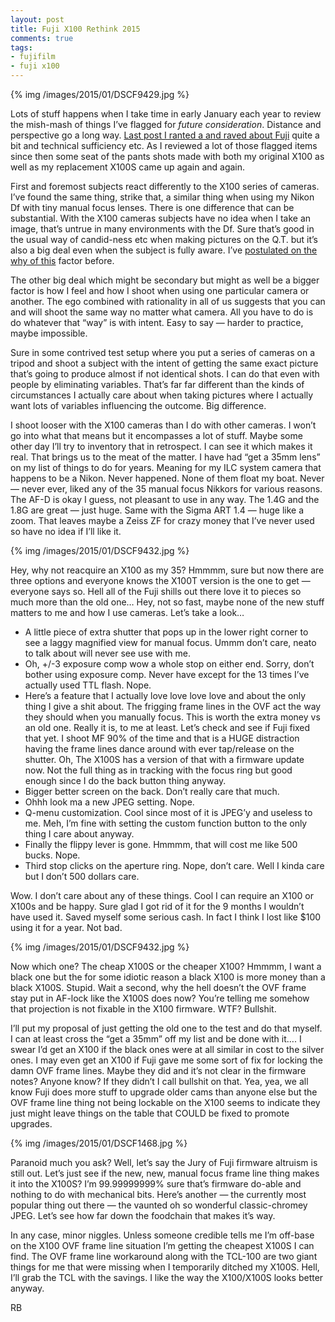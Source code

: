 ```yaml
---
layout: post
title: Fuji X100 Rethink 2015
comments: true
tags:
- fujifilm
- fuji x100
---
```


{% img /images/2015/01/DSCF9429.jpg %}

Lots of stuff happens when I take time in early January each year to review the mish-mash of things I’ve flagged for *future consideration*. Distance and perspective go a long way. [Last post I ranted a and raved about Fuji](#) quite a bit and technical sufficiency etc. As I reviewed a lot of those flagged items since then some seat of the pants shots made with both my original X100 as well as my replacement X100S came up again and again.

<!--more-->

First and foremost subjects react differently to the X100 series of cameras. I’ve found the same thing, strike that, a similar thing when using my Nikon Df with tiny manual focus lenses. There is one difference that can be substantial. With the X100 cameras subjects have no idea when I take an image, that’s untrue in many environments with the Df. Sure that’s good in the usual way of candid-ness etc when making pictures on the Q.T. but it’s also a big deal even when the subject is fully aware. I’ve [postulated on the why of this](#) factor before. 

The other big deal which might be secondary but might as well be a bigger factor is how I feel and how I shoot when using one particular camera or another. The ego combined with rationality in all of us suggests that you can and will shoot the same way no matter what camera. All you have to do is do whatever that “way” is with intent. Easy to say — harder to practice, maybe impossible.

Sure in some contrived test setup where you put a series of cameras on a tripod and shoot a subject with the intent of getting the same exact picture that’s going to produce almost if not identical shots. I can do that even with people by eliminating variables. That’s far far different than the kinds of circumstances I actually care about when taking pictures where I actually want lots of variables influencing the outcome. Big difference.

I shoot looser with the X100 cameras than I do with other cameras. I won’t go into what that means but it encompasses a lot of stuff. Maybe some other day I’ll try to inventory that in retrospect. I can see it which makes it real. That brings us to the meat of the matter. I have had “get a 35mm lens” on my list of things to do for years. Meaning for my ILC system camera that happens to be a Nikon. Never happened. None of them float my boat. Never — never ever, liked any of the 35 manual focus Nikkors for various reasons. The AF-D is okay I guess, not pleasant to use in any way. The 1.4G and the 1.8G are great — just huge. Same with the Sigma ART 1.4 — huge like a zoom. That leaves maybe a Zeiss ZF for crazy money that I’ve never used so have no idea if I’ll like it.

{% img /images/2015/01/DSCF9432.jpg %}

Hey, why not reacquire an X100 as my 35? Hmmmm, sure but now there are three options and everyone knows the X100T version is the one to get — everyone says so. Hell all of the Fuji shills out there love it to pieces so much more than the old one… Hey, not so fast, maybe none of the new stuff matters to me and how I use cameras. Let’s take a look…

- A little piece of extra shutter that pops up in the lower right corner to see a laggy magnified view for manual focus. Ummm don’t care, neato to talk about will never see use with me.
- Oh, +/-3 exposure comp wow a whole stop on either end. Sorry, don’t bother using exposure comp. Never have except for the 13 times I’ve actually used TTL flash. Nope.
- Here’s a feature that I actually love love love love and about the only thing I give a shit about. The frigging frame lines in the OVF act the way they should when you manually focus. This is worth the extra money vs an old one. Really it is, to me at least. Let’s check and see if Fuji fixed that yet. I shoot MF 90% of the time and that is a HUGE distraction having the frame lines dance around with ever tap/release on the shutter. Oh, The X100S has a version of that with a firmware update now. Not the full thing as in tracking with the focus ring but good enough since I do the back button thing anyway. 
- Bigger better screen on the back. Don’t really care that much. 
- Ohhh look ma a new JPEG setting. Nope.
- Q-menu customization. Cool since most of it is JPEG’y and useless to me. Meh, I’m fine with setting the custom function button to the only thing I care about anyway.
- Finally the flippy lever is gone. Hmmmm, that will cost me like 500 bucks. Nope.
- Third stop clicks on the aperture ring. Nope, don’t care. Well I kinda care but I don’t 500 dollars care.

Wow. I don’t care about any of these things. Cool I can require an X100 or X100s and be happy. Sure glad I got rid of it for the 9 months I wouldn’t have used it. Saved myself some serious cash. In fact I think I lost like $100 using it for a year. Not bad.

{% img /images/2015/01/DSCF9432.jpg %}

Now which one? The cheap X100S or the cheaper X100? Hmmmm, I want a black one but the for some idiotic reason a black X100 is more money than a black X100S. Stupid. Wait a second, why the hell doesn’t the OVF frame stay put in AF-lock like the X100S does now? You’re telling me somehow that projection is not fixable in the X100 firmware. WTF? Bullshit. 

I’ll put my proposal of just getting the old one to the test and do that myself. I can at least cross the “get a 35mm” off my list and be done with it…. I swear I’d get an X100 if the black ones were at all similar in cost to the silver ones. I may even get an X100 if Fuji gave me some sort of fix for locking the damn OVF frame lines. Maybe they did and it’s not clear in the firmware notes? Anyone know? If they didn’t I call bullshit on that. Yea, yea, we all know Fuji does more stuff to upgrade older cams than anyone else but the OVF frame line thing not being lockable on the X100 seems to indicate they just might leave things on the table that COULD be fixed to promote upgrades.

{% img /images/2015/01/DSCF1468.jpg %}

Paranoid much you ask? Well, let’s say the Jury of Fuji firmware altruism is still out. Let’s just see if the new, new, manual focus frame line thing makes it into the X100S? I’m 99.99999999% sure that’s firmware do-able and nothing to do with mechanical bits. Here’s another — the currently most popular thing out there — the vaunted oh so wonderful classic-chromey JPEG. Let’s see how far down the foodchain that makes it’s way.

In any case, minor niggles. Unless someone credible tells me I’m off-base on the X100 OVF frame line situation I’m getting the cheapest X100S I can find. The OVF frame line workaround along with the TCL-100 are two giant things for me that were missing when I temporarily ditched my X100S. Hell, I’ll grab the TCL with the savings. I like the way the X100/X100S looks better anyway.

RB